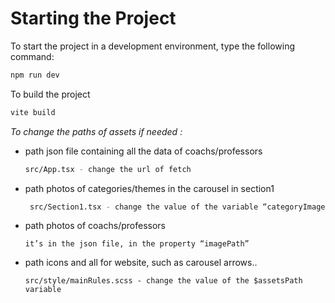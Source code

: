 # Starting the Project

To start the project in a development environment, type the following command:

```sh
npm run dev
```

To build the project

```sh
vite build
```

*To change the paths of assets if needed :*

- path json file containing all the data of coachs/professors
    ```sh
    src/App.tsx - change the url of fetch
    ```

- path photos of categories/themes in the carousel in section1
    
    ```sh
     src/Section1.tsx - change the value of the variable “categoryImagePath”
    ```
    
- path photos of coachs/professors
    
    ```
    it’s in the json file, in the property “imagePath”
    ```
    
- path icons and all for website, such as carousel arrows..
    
    ```
    src/style/mainRules.scss - change the value of the $assetsPath variable
    ```